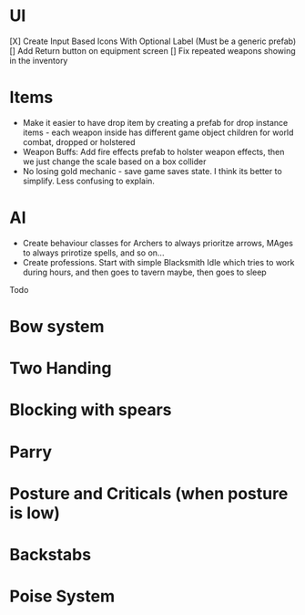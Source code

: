 # UI

[X] Create Input Based Icons With Optional Label (Must be a generic prefab)
[] Add Return button on equipment screen
[] Fix repeated weapons showing in the inventory

# Items

- Make it easier to have drop item by creating a prefab for drop instance items - each weapon inside has different game object children for world combat, dropped or holstered
- Weapon Buffs: Add fire effects prefab to holster weapon effects, then we just change the scale based on a box collider
- No losing gold mechanic - save game saves state. I think its better to simplify. Less confusing to explain.

# AI

- Create behaviour classes for Archers to always prioritze arrows, MAges to always prirotize spells, and so on...
- Create professions. Start with simple Blacksmith Idle which tries to work during hours, and then goes to tavern maybe, then goes to sleep

Todo

# Bow system

# Two Handing

# Blocking with spears

# Parry

# Posture and Criticals (when posture is low)

# Backstabs

# Poise System
